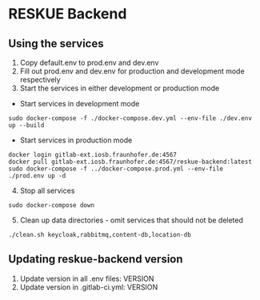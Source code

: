 # RESKUE Backend

## Using the services
1. Copy default.env to prod.env and dev.env
2. Fill out prod.env and dev.env for production and development mode respectively
3. Start the services in either development or production mode
  * Start services in development mode
```
sudo docker-compose -f ./docker-compose.dev.yml --env-file ./dev.env up --build
```
  * Start services in production mode
```
docker login gitlab-ext.iosb.fraunhofer.de:4567
docker pull gitlab-ext.iosb.fraunhofer.de:4567/reskue-backend:latest
sudo docker-compose -f ../docker-compose.prod.yml --env-file ./prod.env up -d
```
4. Stop all services
```
sudo docker-compose down
```
5. Clean up data directories - omit services that should not be deleted
```
./clean.sh keycloak,rabbitmq,content-db,location-db
```

## Updating reskue-backend version
1. Update version in all .env files: VERSION
2. Update version in .gitlab-ci.yml: VERSION